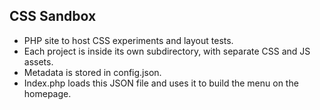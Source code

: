 ## CSS Sandbox

+ PHP site to host CSS experiments and layout tests.
+ Each project is inside its own subdirectory, with separate CSS and JS assets.
+ Metadata is stored in config.json.
+ Index.php loads this JSON file and uses it to build the menu on the homepage.